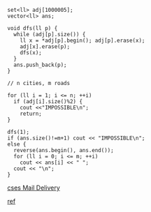 ```cpp=
set<ll> adj[1000005];
vector<ll> ans;

void dfs(ll p) {
  while (adj[p].size()) {
    ll x = *adj[p].begin(); adj[p].erase(x);
    adj[x].erase(p);
    dfs(x);
  }
  ans.push_back(p);
}

// n cities, m roads

for (ll i = 1; i <= n; ++i)
  if (adj[i].size()%2) {
    cout <<"IMPOSSIBLE\n";
    return;
}

dfs(1);
if (ans.size()!=m+1) cout << "IMPOSSIBLE\n";
else {
  reverse(ans.begin(), ans.end());
  for (ll i = 0; i <= m; ++i)
    cout << ans[i] << " ";
  cout << "\n";
}
```

[cses Mail Delivery](https://yuihuang.com/cses-1691/)

[ref](https://leetcode.com/problems/valid-arrangement-of-pairs/solutions/1611978/c-eulerian-path-with-explanation/)



